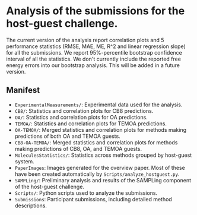 # Analysis of the submissions for the host-guest challenge.

The current version of the analysis report correlation plots and 5 performance statistics (RMSE, MAE, ME, R^2 and linear
regression slope) for all the submissions. We report 95%-percentile bootstrap confidence interval of all the statistics.
We don't currently include the reported free energy errors into our bootstrap analysis. This will be added in a future
version.

## Manifest

- `ExperimentalMeasurements/`: Experimental data used for the analysis.
- `CB8/`: Statistics and correlation plots for CB8 predictions.
- `OA/`: Statistics and correlation plots for OA predictions.
- `TEMOA/`: Statistics and correlation plots for TEMOA predictions.
- `OA-TEMOA/`: Merged statistics and correlation plots for methods making predictions of both OA and TEMOA guests.
- `CB8-OA-TEMOA/`: Merged statistics and correlation plots for methods making predictions of CB8, OA, and TEMOA guests.
- `MoleculesStatistics/`: Statistics across methods grouped by host-guest system.
- `PaperImages`: Images generated for the overview paper. Most of these have been created automatically by
`Scripts/analyze_hostguest.py`.
- `SAMPLing/`: Preliminary analysis and results of the SAMPLing component of the host-guest challenge.
- `Scripts/`: Python scripts used to analyze the submissions.
- `Submissions`: Participant submissions, including detailed method descriptions.
